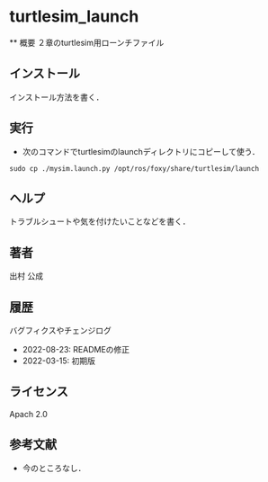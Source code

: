 # turtlesim_launch
** 概要
２章のturtlesim用ローンチファイル

## インストール
インストール方法を書く．

## 実行  
- 次のコマンドでturtlesimのlaunchディレクトリにコピーして使う．  
```
sudo cp ./mysim.launch.py /opt/ros/foxy/share/turtlesim/launch
```

## ヘルプ
トラブルシュートや気を付けたいことなどを書く．
　
 
## 著者
出村 公成


## 履歴
バグフィクスやチェンジログ
- 2022-08-23: READMEの修正
- 2022-03-15: 初期版


## ライセンス
Apach 2.0 


## 参考文献
- 今のところなし．
